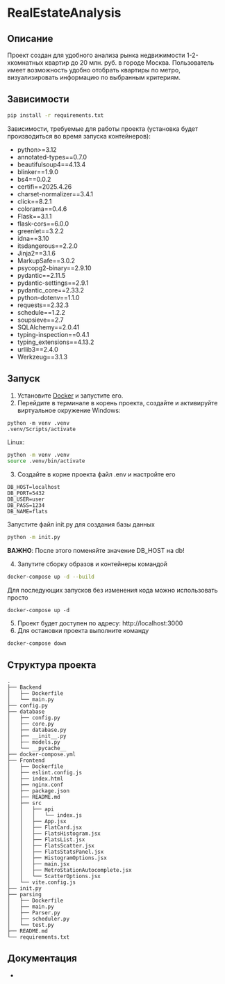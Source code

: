 # RealEstateAnalysis

## Описание

Проект создан для удобного анализа рынка недвижимости 1-2-хкомнатных квартир до 20 млн. руб. в городе Москва.
Пользователь имеет возможность удобно отобрать квартиры по метро, визуализировать информацию по выбранным критериям.

## Зависимости

```bash 
pip install -r requirements.txt
```
Зависимости, требуемые для работы проекта 
(установка будет производиться во время запуска контейнеров):
* python>=3.12
* annotated-types==0.7.0
* beautifulsoup4==4.13.4
* blinker==1.9.0
* bs4==0.0.2
* certifi==2025.4.26
* charset-normalizer==3.4.1
* click==8.2.1
* colorama==0.4.6
* Flask==3.1.1
* flask-cors==6.0.0
* greenlet==3.2.2
* idna==3.10
* itsdangerous==2.2.0
* Jinja2==3.1.6
* MarkupSafe==3.0.2
* psycopg2-binary==2.9.10
* pydantic==2.11.5
* pydantic-settings==2.9.1
* pydantic_core==2.33.2
* python-dotenv==1.1.0
* requests==2.32.3
* schedule==1.2.2
* soupsieve==2.7
* SQLAlchemy==2.0.41
* typing-inspection==0.4.1
* typing_extensions==4.13.2
* urllib3==2.4.0
* Werkzeug==3.1.3

## Запуск

1. Установите [Docker](https://docs.docker.com/get-started/get-docker/) и запустите его.
2. Перейдите в терминале в корень проекта, создайте и активируйте виртуальное окружение
Windows:
```commandline
python -m venv .venv
.venv/Scripts/activate
```
Linux:
```bash
python -m venv .venv
source .venv/bin/activate
```
3. Создайте в корне проекта файл .env и настройте его
```.env
DB_HOST=localhost
DB_PORT=5432
DB_USER=user
DB_PASS=1234
DB_NAME=flats
```
Запустите файл init.py для создания базы данных
```bash
python -m init.py
```
**ВАЖНО**: После этого поменяйте значение DB_HOST на db!

4. Запутите сборку образов и контейнеры командой
```bash
docker-compose up -d --build
```
Для последующих запусков без изменения кода можно использовать просто
```commandline
docker-compose up -d
```
5. Проект будет доступен по адресу: http://localhost:3000
6. Для остановки проекта выполните команду
```bash
docker-compose down
```
## Структура проекта
```commandline
.
├── Backend
│   ├── Dockerfile
│   └── main.py
├── config.py
├── database
│   ├── config.py
│   ├── core.py
│   ├── database.py
│   ├── __init__.py
│   ├── models.py
│   └── __pycache__
├── docker-compose.yml
├── Frontend
│   ├── Dockerfile
│   ├── eslint.config.js
│   ├── index.html
│   ├── nginx.conf
│   ├── package.json
│   ├── README.md
│   ├── src
│   │   ├── api
│   │   │   └── index.js
│   │   ├── App.jsx
│   │   ├── FlatCard.jsx
│   │   ├── FlatsHistogram.jsx
│   │   ├── FlatsList.jsx
│   │   ├── FlatsScatter.jsx
│   │   ├── FlatsStatsPanel.jsx
│   │   ├── HistogramOptions.jsx
│   │   ├── main.jsx
│   │   ├── MetroStationAutocomplete.jsx
│   │   └── ScatterOptions.jsx
│   └── vite.config.js
├── init.py
├── parsing
│   ├── Dockerfile
│   ├── main.py
│   ├── Parser.py
│   ├── scheduler.py
│   └── test.py
├── README.md
└── requirements.txt
```

## Документация

-